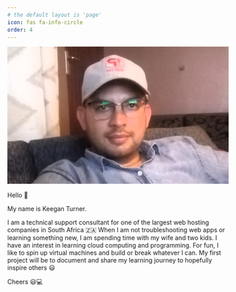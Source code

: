 ```yaml
---
# the default layout is 'page'
icon: fas fa-info-circle
order: 4
---
```


<!-- Add Markdown syntax content to file `_tabs/about.md`{: .filepath } and it will show up on this page.-->
<!-- {: .prompt-tip } --> 
![keegan](/assets/keegan.jpg)

Hello 👋

My name is Keegan Turner. 

I am a technical support consultant for one of the largest web hosting companies in South Africa 🇿🇦
When I am not troubleshooting web apps or learning something new, I am spending time with my wife and two kids. 
I have an interest in learning cloud computing and programming. 
For fun, I like to spin up virtual machines and build or break whatever I can. 
My first project will be to document and share my learning journey to hopefully inspire others 😃

Cheers 😃💻
